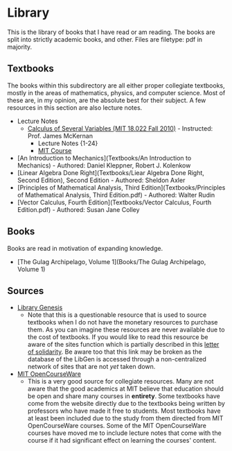 # Library
This is the library of books that I have read or am reading. The books are
split into strictly academic books, and other. Files are filetype: pdf
in majority.

## Textbooks
The books within this subdirectory are all either proper collegiate textbooks,
mostly in the areas of mathematics, physics, and computer science. Most of these
are, in my opinion, are the absolute best for their subject. A few resources
in this section are also lecture notes.

-   Lecture Notes
    -   [Calculus of Several Variables (MIT 18.022 Fall 2010)]() - Instructed: Prof. James McKernan
        -   Lecture Notes {1-24}
        -   [MIT Course](https://ocw.mit.edu/courses/mathematics/18-022-calculus-of-several-variables-fall-2010/index.htm)
-   [An Introduction to Mechanics](Textbooks/An Introduction to Mechanics) - Authored: Daniel Kleppner, Robert J.
    Kolenkow
-   [Linear Algebra Done Right](Textbooks/Liear Algebra Done Right, Second Edition), Second Edition - Authored: Sheldon Axler
-   [Principles of Mathematical Analysis, Third Edition](Textbooks/Principles of Mathematical Analysis, Third Edition.pdf) - Authored: Walter Rudin
-   [Vector Calculus, Fourth Edition](Textbooks/Vector Calculus, Fourth Edition.pdf) -
    Authored: Susan Jane Colley

## Books
Books are read in motivation of expanding knowledge.
-   [The Gulag Archipelago, Volume 1](Books/The Gulag Archipelago, Volume 1)

## Sources
-   [Library Genesis](gen.lib.rus.ec)
    -   Note that this is a questionable resource that is used to source
    textbooks when I do not have the monetary resources to purchase them. As
    you can imagine these resources are never available due to the cost of
    textbooks. If you would like to read this resource be aware of the sites
    function which is partially described in this
    [letter of solidarity](https://custodians.online/). Be aware too that
    this link may be broken as the database of the LibGen is accessed through a
    non-centralized network of sites that are not _yet_ taken down.
-   [MIT OpenCourseWare](ocw.mit.edu)
    -   This is a very good source for collegiate resources. Many are not
    aware that the good academics at MIT believe that education should be open
    and share many courses in __entirety__. Some textbooks have come from the
    website directly due to the textbooks being written by professors who
    have made it free to students. Most textbooks have at least been included
    due to the study from them directed from MIT OpenCourseWare courses. Some
    of the MIT OpenCourseWare courses have moved me to include lecture notes
    that come with the course if it had significant effect on learning the
    courses' content.
